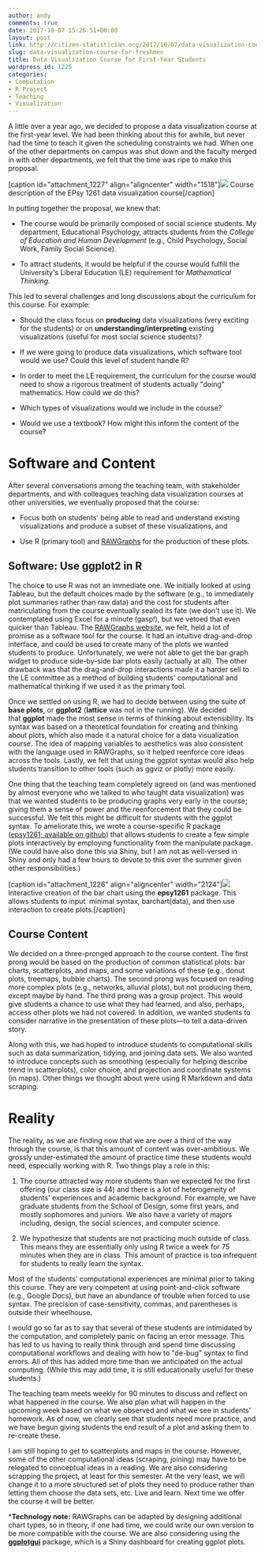 ```yaml
---
author: andy
comments: true
date: 2017-10-07 15:26:51+00:00
layout: post
link: http://citizen-statistician.org/2017/10/07/data-visualization-course-for-freshmen/
slug: data-visualization-course-for-freshmen
title: Data Visualization Course for First-Year Students
wordpress_id: 1225
categories:
- Computation
- R Project
- Teaching
- Visualization
---
```


A little over a year ago, we decided to propose a data visualization course at the first-year level. We had been thinking about this for awhile, but never had the time to teach it given the scheduling constraints we had. When one of the other departments on campus was shut down and the faculty merged in with other departments, we felt that the time was ripe to make this proposal.

[caption id="attachment_1227" align="aligncenter" width="1518"][![](http://citizen-statistician.org/wp-content/uploads/2017/10/Screen-Shot-2017-10-07-at-10.24.51-AM.png)](http://citizen-statistician.org/2017/10/07/data-visualization-course-for-freshmen/screen-shot-2017-10-07-at-10-24-51-am/) Course description of the EPsy 1261 data visualization course[/caption]

In putting together the proposal, we knew that:



 	
  * The course would be primarily composed of social science students. My department, Educational Psychology, attracts students from the _College of Education and Human Development_ (e.g., Child Psychology, Social Work, Family Social Science).

 	
  * To attract students, it would be helpful if the course would fulfill the University's Liberal Education (LE) requirement for _Mathematical Thinking_.


This led to several challenges and long discussions about the curriculum for this course. For example:

 	
  * Should the class focus on **producing** data visualizations (very exciting for the students) or on **understanding/interpreting** existing visualizations (useful for most social science students)?

 	
  * If we were going to produce data visualizations, which software tool would we use? Could this level of student handle R?

 	
  * In order to meet the LE requirement, the curriculum for the course would need to show a rigorous treatment of students actually "doing" mathematics. How could we do this?

 	
  * Which types of visualizations would we include in the course?

 	
  * Would we use a textbook? How might this inform the content of the course?




# Software and Content


After several conversations among the teaching team, with stakeholder departments, and with colleagues teaching data visualization courses at other universities, we eventually proposed that the course:



 	
  * Focus both on students' being able to read and understand existing visualizations and produce a subset of these visualizations, and

 	
  * Use R (primary tool) and [RAWGraphs](http://app.rawgraphs.io/) for the production of these plots.




## Software: Use ggplot2 in R


The choice to use R was not an immediate one. We initially looked at using Tableau, but the default choices made by the software (e.g., to immediately plot summaries rather than raw data) and the cost for students after matriculating from the course eventually sealed its fate (we don't use it). We contemplated using Excel for a minute (gasp!), but we vetoed that even quicker than Tableau. The [RAWGraphs website](http://app.rawgraphs.io/), we felt, held a lot of promise as a software tool for the course. It had an intuitive drag-and-drop interface, and could be used to create many of the plots we wanted students to produce. Unfortunately, we were not able to get the bar graph widget to produce side-by-side bar plots easily (actually at all). The other drawback was that the drag-and-drop interactions made it a harder sell to the LE committee as a method of building students' computational and mathematical thinking if we used it as the primary tool.

Once we settled on using R, we had to decide between using the suite of **base plots**, or **ggplot2** (**lattice** was not in the running). We decided that **ggplot** made the most sense in terms of thinking about extensibility. Its syntax was based on a theoretical foundation for creating and thinking about plots, which also made it a natural choice for a data visualization course. The idea of mapping variables to aesthetics was also consistent with the language used in RAWGraphs, so it helped reenforce core ideas across the tools. Lastly, we felt that using the ggplot syntax would also help students transition to other tools (such as ggviz or plotly) more easily.

One thing that the teaching team completely agreed on (and was mentioned by almost everyone who we talked to who taught data visualization) was that we wanted students to be producing graphs very early in the course; giving them a sense of power and the reenforcement that they could be successful. We felt this might be difficult for students with the ggplot syntax. To ameliorate this, we wrote a course-specific R package ([epsy1261; available on github](https://github.com/zief0002/epsy1261)) that allows students to create a few simple plots interactively by employing functionality from the manipulate package. (We could have also done this via Shiny, but I am not as well-versed in Shiny and only had a few hours to devote to this over the summer given other responsibilities.)

[caption id="attachment_1226" align="aligncenter" width="2124"][![](http://citizen-statistician.org/wp-content/uploads/2017/10/Screen-Shot-2017-10-07-at-10.16.24-AM.png)](http://citizen-statistician.org/2017/10/07/data-visualization-course-for-freshmen/screen-shot-2017-10-07-at-10-16-24-am/) Interactive creation of the bar chart using the **epsy1261** package. This allows students to input  minimal syntax, barchart(data), and then use interaction to create plots.[/caption]


## Course Content


We decided on a three-pronged approach to the course content. The first prong would be based on the production of common statistical plots: bar charts, scatterplots, and maps, and some variations of these (e.g., donut plots, treemaps, bubble charts). The second prong was focused on reading more complex plots (e.g., networks, alluvial plots), but not producing them, except maybe by hand. The third prong was a group project. This would give students a chance to use what they had learned, and also, perhaps, access other plots we had not covered. In addition, we wanted students to consider narrative in the presentation of these plots—to tell a data-driven story.

Along with this, we had hoped to introduce students to computational skills such as data summarization, tidying, and joining data sets. We also wanted to introduce concepts such as smoothing (especially for helping describe trend in scatterplots), color choice, and projection and coordinate systems (in maps). Other things we thought about were using R Markdown and data scraping.


# Reality


The reality, as we are finding now that we are over a third of the way through the course, is that this amount of content was over-ambitious. We grossly under-estimated the amount of practice time these students would need, especially working with R. Two things play a role in this:



 	
  1. The course attracted way more students than we expected for the first offering (our class size is 44) and there is a lot of heterogeneity of students' experiences and academic background. For example, we have graduate students from the School of Design, some first years, and mostly sophomores and juniors. We also have a variety of majors including, design, the social sciences, and computer science.

 	
  2. We hypothesize that students are not practicing much outside of class. This means they are essentially only using R twice a week for 75 minutes when they are in class. This amount of practice is too infrequent for students to really learn the syntax.


Most of the students' computational experiences are minimal prior to taking this course. They are very competent at using point-and-click software (e.g., Google Docs), but have an abundance of trouble when forced to use syntax. The precision of case-sensitivity, commas, and parentheses is outside their wheelhouse.

I would go so far as to say that several of these students are intimidated by the computation, and completely panic on facing an error message. This has led to us having to really think through and spend time discussing computational workflows and dealing with how to "de-bug" syntax to find errors. All of this has added more time than we anticipated on the actual computing. (While this may add time, it is still educationally useful for these students.)

The teaching team meets weekly for 90 minutes to discuss and reflect on what happened in the course. We also plan what will happen in the upcoming week based on what we observed and what we see in students' homework. As of now, we clearly see that students need more practice, and we have begun giving students the end result of a plot and asking them to re-create these.

I am still hoping to get to scatterplots and maps in the course. However, some of the other computational ideas (scraping, joining) may have to be relegated to conceptual ideas in a reading. We are also considering scrapping the project, at least for this semester. At the very least, we will change it to a more structured set of plots they need to produce rather than letting them choose the data sets, etc. Live and learn. Next time we offer the course it will be better.

***Technology note:** RAWGraphs can be adapted by designing additional chart types, so in theory, if one had time, we could write our own version to be more compatible with the course. We are also considering using the **[ggplotgui](https://github.com/gertstulp/ggplotgui/)** package, which is a Shiny dashboard for creating ggplot plots.




